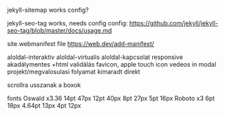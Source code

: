 jekyll-sitemap
    works
    config?

jekyll-seo-tag
    works, needs config
    config: https://github.com/jekyll/jekyll-seo-tag/blob/master/docs/usage.md

site.webmanifest file
    https://web.dev/add-manifest/

aloldal-interaktiv
aloldal-virtualis
aloldal-kapcsolat
responsive
akadálymentes +html validálás
favicon, apple touch icon
vedeos in modal
projekt/megvalosulasi folyamat kimaradt direkt

scrollra usszanak a boxok


fonts
    Oswald x3.36
        14pt 47px
        12pt 40px
        8pt 27px
        5pt 16px
    Roboto x3
        6pt 18px
        4.64pt 13px
        4pt 12px
